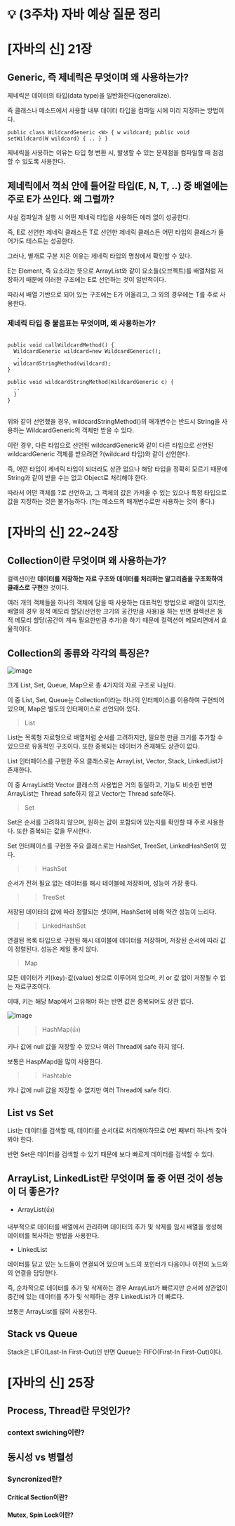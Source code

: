# 💡 (3주차) 자바 예상 질문 정리

# [자바의 신] 21장

## Generic, 즉 제네릭은 무엇이며 왜 사용하는가?
제네릭은 데이터의 타입(data type)을 일반화한다(generalize).

즉 클래스나 메소드에서 사용할 내부 데이터 타입을 컴파일 시에 미리 지정하는 방법이다.

`
public class WildcardGeneric <W> {
  w wildcard;
  public void setWildcard(W wildcard) {
  ..
  }
 }
`

제네릭을 사용하는 이유는 타입 형 변환 시, 발생할 수 있는 문제점을 컴파일할 때 점검할 수 있도록 사용한다.

## 제네릭에서 꺽쇠 안에 들어갈 타입(E, N, T, ..) 중 배열에는 주로 E가 쓰인다. 왜 그럴까?
사실 컴파일과 실행 시 어떤 제네릭 타입을 사용하든 에러 없이 성공한다.

즉, E로 선언한 제네릭 클래스든 T로 선언한 제네릭 클래스든 어떤 타입의 클래스가 들어가도 테스트는 성공한다.

그러나, 별개로 구분 지은 이유는 제네릭 타입의 명칭에서 확인할 수 있다.

E는 Element, 즉 요소라는 뜻으로 ArrayList와 같이 요소들(오브젝트)를 배열처럼 저장하기 때문에 이러한 구조에는 E로 선언하는 것이 일반적이다.

따라서 배열 기반으로 되어 있는 구조에는 E가 어울리고, 그 외의 경우에는 T를 주로 사용한다.


### 제네릭 타입 중 물음표는 무엇이며, 왜 사용하는가?

<pre> <code>
public void callWildcardMethod() {
  WildcardGeneric<String> wildcard=new WildcardGeneric<String>();
   ..
  wildcardStringMethod(wildcard);
}

public void wildcardStringMethod(WildcardGeneric<String> c) {
  ..
  }
}
</code>
</pre>

위와 같이 선언했을 경우, wildcardStringMethod()의 매개변수는 반드시 String을 사용하는 WildcardGeneric의 객체만 받을 수 있다.

이런 경우, 다른 타입으로 선언된 wildcardGeneric<Integer>와 같이 다른 타입으로 선언된 wildcardGeneric 객체를 받으려면 ?(wildcard 타입)와 같이 선언한다.

즉, 어떤 타입이 제네릭 타입이 되더라도 상관 없으나 해당 타입을 정확히 모르기 때문에 String과 같이 받을 수는 없고 Object로 처리해야 한다.

따라서 어떤 객체를 ?로 선언하고, 그 객체의 값은 가져올 수 있는 있으나 특정 타입으로 값을 지정하는 것은 불가능하다. (?는 메소드의 매개변수로만 사용하는 것이 좋다.)

# [자바의 신] 22~24장

## Collection이란 무엇이며 왜 사용하는가? 
컬렉션이란 **데이터를 저장하는 자료 구조와 데이터를 처리하는 알고리즘을 구조화하여 클래스로 구현**한 것이다.

여러 개의 객체들을 하나의 객체에 담을 때 사용하는 대표적인 방법으로 배열이 있지만, 배열의 경우 정적 메모리 할당(선언한 크기의 공간만큼 사용)을 하는 반면 컬렉션은 동적 메모리 할당(공간이 계속 필요한만큼 추가)을 하기 때문에 컬렉션이 메모리면에서 효율적이다.

## Collection의 종류와 각각의 특징은?

![image](https://user-images.githubusercontent.com/103405457/232737504-9678ba6f-a52c-4032-86ed-522300c4f682.png)

크게 List, Set, Queue, Map으로 총 4가지의 자료 구조로 나뉜다.

이 중 List, Set, Queue는 Collection이라는 하나의 인터페이스를 이용하여 구현되어 있으며, Map은 별도의 인터페이스로 선언되어 있다. 

> List

List는 목록형 자료형으로 배열처럼 순서를 고려하지만, 필요한 만큼 크기를 추가할 수 있으므로 유동적인 구조이다. 또한 중복되는 데이터가 존재해도 상관이 없다.

List 인터페이스를 구현한 주요 클래스로는 ArrayList, Vector, Stack, LinkedList가 존재한다.

이 중 ArrayList와 Vector 클래스의 사용법은 거의 동일하고, 기능도 비슷한 반면 ArrayList는 Thread safe하지 않고 Vector는 Thread safe하다.

> Set

Set은 순서를 고려하지 않으며, 원하는 값이 포함되어 있는지를 확인할 때 주로 사용한다. 또한 중복되는 값을 무시한다.

Set 인터페이스를 구현한 주요 클래스로는 HashSet, TreeSet, LinkedHashSet이 있다.

>> HashSet

순서가 전혀 필요 없는 데이터를 해시 테이블에 저장하며, 성능이 가장 좋다.

>> TreeSet

저장된 데이터의 값에 따라 정렬되는 셋이며, HashSet에 비해 약간 성능이 느리다.

>> LinkedHashSet

연결된 목록 타입으로 구현된 해시 테이블에 데이터를 저장하며, 저장된 순서에 따라 값이 정렬된다. 성능은 제일 좋지 않다.

> Map

모든 데이터가 키(key)-값(value) 쌍으로 이루어져 있으며, 키 or 값 없이 저장될 수 없는 자료구조이다.

이때, 키는 해당 Map에서 고유해야 하는 반면 값은 중복되어도 상관 없다.

![image](https://user-images.githubusercontent.com/103405457/232741150-0fdfe26d-d15c-41e0-9346-ff12d8fab180.png)

>> HashMap(👍)

키나 값에 null 값을 저장할 수 있으나 여러 Thread에 safe 하지 않다.

보통은 HaspMapd을 많이 사용한다.

>> Hashtable

키나 값에 null 값을 저장할 수 없지만 여러 Thread에 safe 하다.

## List vs Set

List는 데이터를 검색할 때, 데이터를 순서대로 처리해야하므로 0번 째부터 하나씩 찾아봐야 한다.

반면 Set은 데이터를 검색할 수 있기 때문에 보다 빠르게 데이터를 검색할 수 있다.

## ArrayList, LinkedList란 무엇이며 둘 중 어떤 것이 성능이 더 좋은가?

- ArrayList(👍)

내부적으로 데이터를 배열에서 관리하며 데이터의 추가 및 삭제를 임시 배열을 생성해 데이터를 복사하는 방법을 사용한다.

- LinkedList

데이터를 담고 있는 노드들이 연결되어 있으며 노드의 포인터가 다음이나 이전의 노드와의 연결을 담당한다.

즉, 순차적으로 데이터를 추가 및 삭제하는 경우 ArrayList가 빠르지만 순서에 상관없이 중간에 있는 데이터를 추가 및 삭제하는 경우 LinkedList가 더 빠르다.

보통은 ArrayList를 많이 사용한다.

## Stack vs Queue

Stack은 LIFO(Last-In First-Out)인 반면 Queue는 FIFO(First-In First-Out)이다.

# [자바의 신] 25장

## Process, Thread란 무엇인가?

### context swiching이란?

## 동시성 vs 병렬성

### Syncronized란?

#### Critical Section이란?

#### Mutex, Spin Lock이란?
